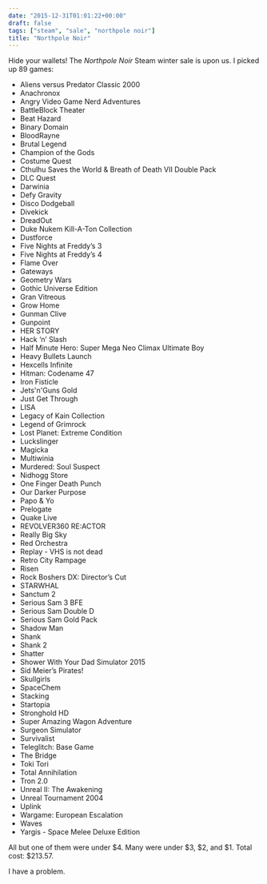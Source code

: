 ```yaml
---
date: "2015-12-31T01:01:22+00:00"
draft: false
tags: ["steam", "sale", "northpole noir"]
title: "Northpole Noir"
---
```

Hide your wallets! The _Northpole Noir_ Steam winter sale is upon us. I picked up 89 games:

- Aliens versus Predator Classic 2000
- Anachronox
- Angry Video Game Nerd Adventures
- BattleBlock Theater
- Beat Hazard
- Binary Domain
- BloodRayne
- Brutal Legend
- Champion of the Gods
- Costume Quest
- Cthulhu Saves the World & Breath of Death VII Double Pack
- DLC Quest
- Darwinia
- Defy Gravity
- Disco Dodgeball
- Divekick
- DreadOut
- Duke Nukem Kill-A-Ton Collection
- Dustforce
- Five Nights at Freddy’s 3
- Five Nights at Freddy’s 4
- Flame Over
- Gateways
- Geometry Wars
- Gothic Universe Edition
- Gran Vitreous
- Grow Home
- Gunman Clive
- Gunpoint
- HER STORY
- Hack ‘n’ Slash
- Half Minute Hero: Super Mega Neo Climax Ultimate Boy
- Heavy Bullets Launch
- Hexcells Infinite
- Hitman: Codename 47
- Iron Fisticle
- Jets'n'Guns Gold
- Just Get Through
- LISA
- Legacy of Kain Collection
- Legend of Grimrock
- Lost Planet: Extreme Condition
- Luckslinger
- Magicka
- Multiwinia
- Murdered: Soul Suspect
- Nidhogg Store
- One Finger Death Punch
- Our Darker Purpose
- Papo & Yo
- Prelogate
- Quake Live
- REVOLVER360 RE:ACTOR
- Really Big Sky
- Red Orchestra
- Replay - VHS is not dead
- Retro City Rampage
- Risen
- Rock Boshers DX: Director’s Cut
- STARWHAL
- Sanctum 2
- Serious Sam 3 BFE
- Serious Sam Double D
- Serious Sam Gold Pack
- Shadow Man
- Shank
- Shank 2
- Shatter
- Shower With Your Dad Simulator 2015
- Sid Meier’s Pirates!
- Skullgirls
- SpaceChem
- Stacking
- Startopia
- Stronghold HD
- Super Amazing Wagon Adventure
- Surgeon Simulator
- Survivalist
- Teleglitch: Base Game
- The Bridge
- Toki Tori
- Total Annihilation
- Tron 2.0
- Unreal II: The Awakening
- Unreal Tournament 2004
- Uplink
- Wargame: European Escalation
- Waves
- Yargis - Space Melee Deluxe Edition

All but one of them were under $4. Many were under $3, $2, and $1. Total cost: $213.57.

I have a problem.
